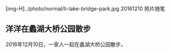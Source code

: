 ﻿[img-H]../photo/normal/li-lake-bridge-park.jpg
20161210
照片随笔

## 洋洋在蠡湖大桥公园散步

2016年12月10日，一家人一起在蠡湖大桥公园散步。
